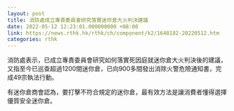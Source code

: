 ```yaml
---
layout: post
title: 消防處成立專責委員會研究落實迷你倉大火判決建議
date: 2022-05-12 12:23:01.000000000 +08:00
link: https://news.rthk.hk/rthk/ch/component/k2/1648182-20220512.htm
categories: rthk
---
```


消防處表示，已成立專責委員會研究如何落實死因庭就迷你倉大火判決後的建議，又指至今已巡查超過1200間迷你倉，已向900多間發出消除火警危險通知書，完成49宗執法行動。

有迷你倉商會認為，要打擊不符合規定的迷你倉，最有效方法是讓消費者懂得選擇優質安全迷你倉。

